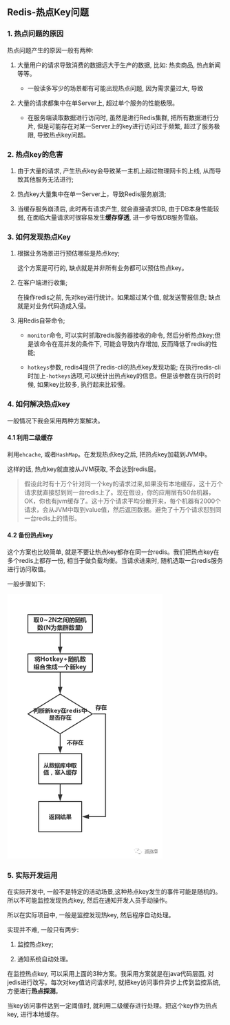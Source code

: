 ## Redis-热点Key问题

### 1. 热点问题的原因

热点问题产生的原因一般有两种:

1. 大量用户的请求导致消费的数据远大于生产的数据, 比如: 热卖商品, 热点新闻等等。

    - 一般读多写少的场景都有可能出现热点问题, 因为需求量过大, 导致

2. 大量的请求都集中在单Server上, 超过单个服务的性能极限。

    - 在服务端读取数据进行访问时, 虽然是进行Redis集群, 把所有数据进行分片, 但是可能存在对某一Server上的key进行访问过于频繁, 超过了服务极限, 导致热点key问题。

### 2. 热点key的危害

1. 由于大量的请求, 产生热点key会导致某一主机上超过物理网卡的上线, 从而导致其他服务无法进行;

2. 热点key大量集中在单一Server上，导致Redis服务崩溃;

3. 当缓存服务崩溃后, 此时再有请求产生, 就会直接请求DB, 由于DB本身性能较弱, 在面临大量请求时很容易发生**缓存穿透**, 进一步导致DB服务雪崩。

### 3. 如何发现热点Key

1. 根据业务场景进行预估哪些是热点key;

    这个方案是可行的, 缺点就是并非所有业务都可以预估热点key。

2. 在客户端进行收集;

    在操作redis之前, 先对key进行统计。如果超过某个值, 就发送警报信息; 缺点就是对业务代码造成入侵。

3. 用Redis自带命令;

    - `monitor`命令, 可以实时抓取redis服务器接收的命令, 然后分析热点key;但是该命令在高并发的条件下, 可能会导致内存增加, 反而降低了redis的性能;

    - `hotkeys`参数, redis4提供了redis-cli的热点key发现功能; 在执行redis-cli时加上`-hotkeys`选项,可以统计出热点key的信息。但是该参数在执行的时候, 如果key比较多, 执行起来比较慢。

### 4. 如何解决热点key

一般情况下我会采用两种方案解决。

#### 4.1 利用二级缓存

利用`ehcache`, 或者`HashMap`。在发现热点key之后, 把热点key加载到JVM中。

这样的话, 热点key就直接从JVM获取, 不会达到redis层。

> 假设此时有十万个针对同一个key的请求过来,如果没有本地缓存，这十万个请求就直接怼到同一台redis上了。现在假设，你的应用层有50台机器，OK，你也有jvm缓存了。这十万个请求平均分散开来，每个机器有2000个请求，会从JVM中取到value值，然后返回数据。避免了十万个请求怼到同一台redis上的情形。

#### 4.2 备份热点key

这个方案也比较简单, 就是不要让热点key都存在同一台redis。我们把热点key在多个redis上都存一份, 相当于做负载均衡。当请求进来时, 随机选取一台redis服务进行访问取值。

一般步骤如下:

![redis_hotkey1](../image/redis_hotkey1.png)

### 5. 实际开发运用

在实际开发中, 一般不是特定的活动场景,这种热点key发生的事件可能是随机的。所以不可能监控发现热点key, 然后在通知开发人员手动操作。

所以在实际项目中, 一般是监控发现热key, 然后程序自动处理。

实现并不难, 一般只有两步:

1. 监控热点key;

2. 通知系统自动处理。

在监控热点key, 可以采用上面的3种方案。我采用方案就是在java代码层面, 对jedis进行改写。每次对key值访问请求时, 就把key访问事件异步上传到监控系统, 方便进行**热点探测**。

当key访问事件达到一定阈值时, 就利用二级缓存进行处理。把这个key作为热点key, 进行本地缓存。
